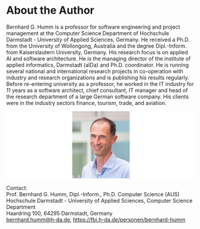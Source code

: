 # About the Author

Bernhard G. Humm is a professor for software engineering and project management at the Computer Science Department of Hochschule Darmstadt - University of Applied Sciences, Germany. He received a Ph.D. from the University of Wollongong, Australia and the degree Dipl.-Inform. from Kaiserslautern University, Germany. 
His research focus is on applied AI and software architecture. He is the managing director of the institute of applied informatics, Darmstadt (aIDa) and Ph.D. coordinator.  He is running several national and international research projects in co-operation with industry and research organizations and is publishing his results regularly. 
Before re-entering university as a professor, he worked in the IT industry for 11 years as a software architect, chief consultant, IT manager and head of the research department of a large German software company. His clients were in the industry sectors finance, tourism, trade, and aviation.

![](images/Humm.png)

Contact:  
Prof. Bernhard G. Humm, Dipl.-Inform., Ph.D. Computer Science (AUS)  
Hochschule Darmstadt - University of Applied Sciences, Computer Science Department  
Haardring 100, 64295 Darmstadt, Germany  
bernhard.humm@h-da.de, https://fbi.h-da.de/personen/bernhard-humm
